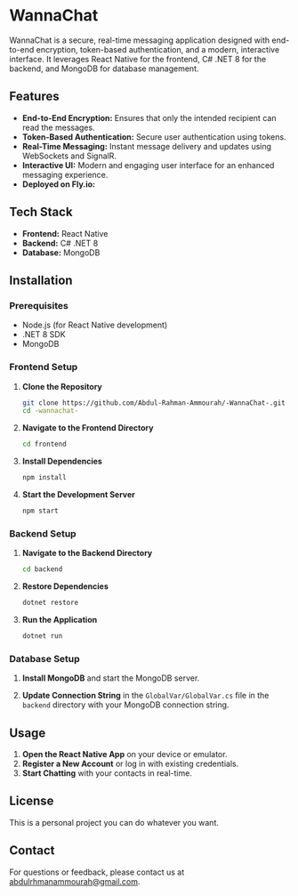 # WannaChat

WannaChat is a secure, real-time messaging application designed with end-to-end encryption, token-based authentication, and a modern, interactive interface. It leverages React Native for the frontend, C# .NET 8 for the backend, and MongoDB for database management.

## Features

- **End-to-End Encryption:** Ensures that only the intended recipient can read the messages.
- **Token-Based Authentication:** Secure user authentication using tokens.
- **Real-Time Messaging:** Instant message delivery and updates using WebSockets and SignalR.
- **Interactive UI:** Modern and engaging user interface for an enhanced messaging experience.
- **Deployed on Fly.io:**
## Tech Stack

- **Frontend:** React Native
- **Backend:** C# .NET 8
- **Database:** MongoDB

## Installation

### Prerequisites

- Node.js (for React Native development)
- .NET 8 SDK
- MongoDB

### Frontend Setup

1. **Clone the Repository**
    ```bash
    git clone https://github.com/Abdul-Rahman-Ammourah/-WannaChat-.git
    cd -wannachat-
    ```

2. **Navigate to the Frontend Directory**
    ```bash
    cd frontend
    ```

3. **Install Dependencies**
    ```bash
    npm install
    ```

4. **Start the Development Server**
    ```bash
    npm start
    ```

### Backend Setup

1. **Navigate to the Backend Directory**
    ```bash
    cd backend
    ```

2. **Restore Dependencies**
    ```bash
    dotnet restore
    ```

3. **Run the Application**
    ```bash
    dotnet run
    ```

### Database Setup

1. **Install MongoDB** and start the MongoDB server.

2. **Update Connection String** in the `GlobalVar/GlobalVar.cs` file in the `backend` directory with your MongoDB connection string.

## Usage

1. **Open the React Native App** on your device or emulator.
2. **Register a New Account** or log in with existing credentials.
3. **Start Chatting** with your contacts in real-time.


## License

This is a personal project you can do whatever you want.

## Contact

For questions or feedback, please contact us at [abdulrhmanammourah@gmail.com](mailto:abdulrhmanammourah@gmail.com).
